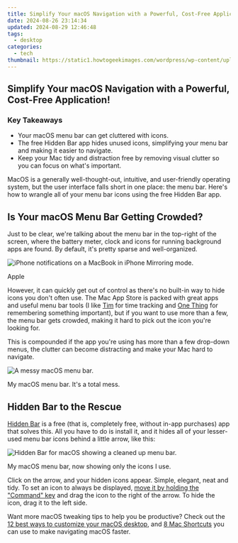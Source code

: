 ```yaml
---
title: Simplify Your macOS Navigation with a Powerful, Cost-Free Application!
date: 2024-08-26 23:14:34
updated: 2024-08-29 12:46:48
tags:
  - desktop
categories:
  - tech
thumbnail: https://static1.howtogeekimages.com/wordpress/wp-content/uploads/2024/01/52691048039_b942c795dc_o.jpg
---
```


## Simplify Your macOS Navigation with a Powerful, Cost-Free Application!

### Key Takeaways

* Your macOS menu bar can get cluttered with icons.
* The free Hidden Bar app hides unused icons, simplifying your menu bar and making it easier to navigate.
* Keep your Mac tidy and distraction free by removing visual clutter so you can focus on what's important.

 MacOS is a generally well-thought-out, intuitive, and user-friendly operating system, but the user interface falls short in one place: the menu bar. Here's how to wrangle all of your menu bar icons using the free Hidden Bar app.

##  Is Your macOS Menu Bar Getting Crowded?

 Just to be clear, we're talking about the menu bar in the top-right of the screen, where the battery meter, clock and icons for running background apps are found. By default, it's pretty sparse and well-organized.

![iPhone notifications on a MacBook in iPhone Mirroring mode.](https://static1.howtogeekimages.com/wordpress/wp-content/uploads/2024/06/macos-sequoia-iphone-mirroring-iphone-notifications.jpg) 

Apple

 However, it can quickly get out of control as there's no built-in way to hide icons you don't often use. The Mac App Store is packed with great apps and useful menu bar tools (I like [Tim](https://apps.apple.com/gb/app/tim-time-tracker/id1449619230?mt=12 "https://apps.apple.com/gb/app/tim-time-tracker/id1449619230?mt=12") for time tracking and [One Thing](https://apps.apple.com/us/app/one-thing/id1604176982?mt=12 "https://apps.apple.com/us/app/one-thing/id1604176982?mt=12") for remembering something important), but if you want to use more than a few, the menu bar gets crowded, making it hard to pick out the icon you're looking for.

 This is compounded if the app you're using has more than a few drop-down menus, the clutter can become distracting and make your Mac hard to navigate.

![A messy macOS menu bar.](https://static1.howtogeekimages.com/wordpress/wp-content/uploads/2024/07/1-1.png) 

 My macOS menu bar. It's a total mess.

##  Hidden Bar to the Rescue

[Hidden Bar](https://apps.apple.com/us/app/hidden-bar/id1452453066?mt=12 "https://apps.apple.com/us/app/hidden-bar/id1452453066?mt=12") is a free (that is, completely free, without in-app purchases) app that solves this. All you have to do is install it, and it hides all of your lesser-used menu bar icons behind a little arrow, like this:

![Hidden Bar for macOS showing a cleaned up menu bar.](https://static1.howtogeekimages.com/wordpress/wp-content/uploads/2024/07/2-1.png) 

 My macOS menu bar, now showing only the icons I use.

 Click on the arrow, and your hidden icons appear. Simple, elegant, neat and tidy. To set an icon to always be displayed, [move it by holding the "Command" key](https://youtube-lab.techidaily.com/n-2024-effortless-entrepreneurship-top-10-easy-to-create-biz-channels-on-youtotube/) and drag the icon to the right of the arrow. To hide the icon, drag it to the left side.

 Want more macOS tweaking tips to help you be productive? Check out the [12 best ways to customize your macOS desktop](https://facebook.techidaily.com/why-facebook-could-be-opening-a-retail-store-near-you-soon/), and [8 Mac Shortcuts](https://screen-capture.techidaily.com/in-2024-affordable-video-capture-maximum-potential-via-obs/) you can use to make navigating macOS faster.

<ins class="adsbygoogle"
     style="display:block"
     data-ad-format="autorelaxed"
     data-ad-client="ca-pub-7571918770474297"
     data-ad-slot="1223367746"></ins>



<ins class="adsbygoogle"
     style="display:block"
     data-ad-client="ca-pub-7571918770474297"
     data-ad-slot="8358498916"
     data-ad-format="auto"
     data-full-width-responsive="true"></ins>
